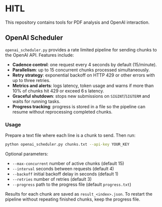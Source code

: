 # HITL

This repository contains tools for PDF analysis and OpenAI interaction.

## OpenAI Scheduler

`openai_scheduler.py` provides a rate limited pipeline for sending chunks to the OpenAI API. Features include:

- **Cadence control**: one request every 4 seconds by default (15/minute).
- **Parallelism**: up to 15 concurrent chunks processed simultaneously.
- **Retry strategy**: exponential backoff on HTTP 429 or other errors with up to three retries.
- **Metrics and alerts**: logs latency, token usage and warns if more than 10% of chunks hit 429 or exceed 6 s latency.
- **Graceful shutdown**: stops new submissions on `SIGINT`/`SIGTERM` and waits for running tasks.
- **Progress tracking**: progress is stored in a file so the pipeline can resume without reprocessing completed chunks.

### Usage

Prepare a text file where each line is a chunk to send. Then run:

```bash
python openai_scheduler.py chunks.txt --api-key YOUR_KEY
```

Optional parameters:

- `--max-concurrent` number of active chunks (default 15)
- `--interval` seconds between requests (default 4)
- `--backoff` initial backoff delay in seconds (default 1)
- `--retries` number of retries (default 3)
- `--progress` path to the progress file (default `progress.txt`)

Results for each chunk are saved as `result_<index>.json`. To restart the pipeline without repeating finished chunks, keep the progress file.
